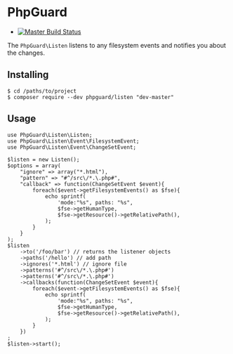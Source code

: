 # PhpGuard

- [![Master Build Status](https://secure.travis-ci.org/phpguard/listen.png?branch=master)](http://travis-ci.org/phpguard/listen)

The `PhpGuard\Listen` listens to any filesystem events and notifies you about the changes.

## Installing
    $ cd /paths/to/project
    $ composer require --dev phpguard/listen "dev-master"

## Usage

    use PhpGuard\Listen\Listen;
    use PhpGuard\Listen\Event\FilesystemEvent;
    use PhpGuard\Listen\Event\ChangeSetEvent;

    $listen = new Listen();
    $options = array(
        "ignore" => array("*.html"),
        "pattern" => "#^/src\/*.\.php#",
        "callback" => function(ChangeSetEvent $event){
            foreach($event->getFilesystemEvents() as $fse){
                echo sprintf(
                    'mode:"%s", paths: "%s",
                    $fse->getHumanType,
                    $fse->getResource()->getRelativePath(),
                );
            }
        }
    );
    $listen
        ->to('/foo/bar') // returns the listener objects
        ->paths('/hello') // add path
        ->ignores('*.html') // ignore file
        ->patterns('#^/src\/*.\.php#')
        ->patterns('#^/src\/*.\.php#')
        ->callbacks(function(ChangeSetEvent $event){
            foreach($event->getFilesystemEvents() as $fse){
                echo sprintf(
                    'mode:"%s", paths: "%s",
                    $fse->getHumanType,
                    $fse->getResource()->getRelativePath(),
                );
            }
        })
    ;
    $listen->start();